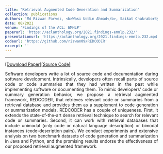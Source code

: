 ```yaml
---
title: "Retrieval Augmented Code Generation and Summarization"
collection: publications
Authors: 'Md Rizwan Parvez, <b>Wasi Uddin Ahmad</b>, Saikat Chakraborty, Baishakhi Ray, and Kai-Wei Chang.'
date: 08/2021
venue: 'Findings of the ACL: EMNLP'
paperurl: 'https://aclanthology.org/2021.findings-emnlp.232/'
presentationurl: 'https://aclanthology.org/2021.findings-emnlp.232.mp4'
codeurl: 'https://github.com/rizwan09/REDCODER'
excerpt: ''
---
```

---
<a href='https://aclanthology.org/2021.findings-emnlp.232.pdf' target="_blank">[Download Paper]</a><a href='https://github.com/rizwan09/REDCODER' target="_blank">[Source Code]</a>

<p align="justify">
  Software developers write a lot of source code and documentation during software development. Intrinsically, developers often recall parts of source code or 
  code summaries that they had written in the past while implementing software or documenting them. To mimic developers' code or summary generation behavior, 
  we propose a retrieval augmented framework, REDCODER, that retrieves relevant code or summaries from a retrieval database and provides them as a supplement to 
  code generation or summarization models. REDCODER has a couple of uniqueness. First, it extends the state-of-the-art dense retrieval technique to search for 
  relevant code or summaries. Second, it can work with retrieval databases that include unimodal (only code or natural language description) or bimodal instances 
  (code-description pairs). We conduct experiments and extensive analysis on two benchmark datasets of code generation and summarization in Java and Python, and
  the promising results endorse the effectiveness of our proposed retrieval augmented framework.
</p>
